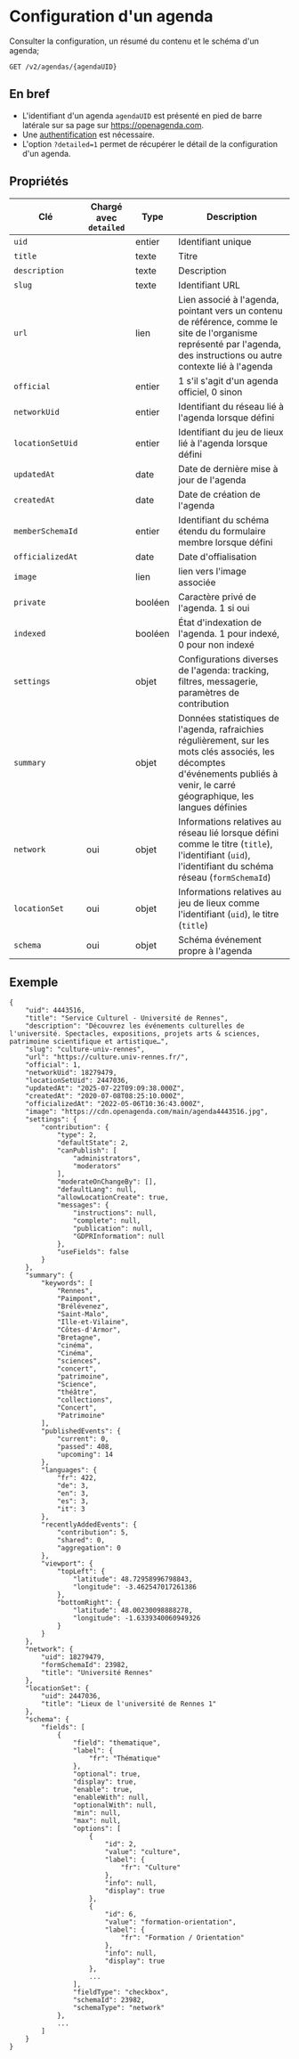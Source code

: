 # Configuration d'un agenda

Consulter la configuration, un résumé du contenu et le schéma d'un agenda;

```
GET /v2/agendas/{agendaUID}
```

## En bref[​](#en-bref "Lien direct vers En bref")

* L'identifiant d'un agenda `agendaUID` est présenté en pied de barre latérale sur sa page sur <https://openagenda.com>.
* Une [authentification](/authentification.md) est nécessaire.
* L'option `?detailed=1` permet de récupérer le détail de la configuration d'un agenda.

## Propriétés[​](#propriétés "Lien direct vers Propriétés")

| Clé              | Chargé avec `detailed` | Type    | Description                                                                                                                                                                      |
| ---------------- | ---------------------- | ------- | -------------------------------------------------------------------------------------------------------------------------------------------------------------------------------- |
| `uid`            |                        | entier  | Identifiant unique                                                                                                                                                               |
| `title`          |                        | texte   | Titre                                                                                                                                                                            |
| `description`    |                        | texte   | Description                                                                                                                                                                      |
| `slug`           |                        | texte   | Identifiant URL                                                                                                                                                                  |
| `url`            |                        | lien    | Lien associé à l'agenda, pointant vers un contenu de référence, comme le site de l'organisme représenté par l'agenda, des instructions ou autre contexte lié à l'agenda          |
| `official`       |                        | entier  | 1 s'il s'agit d'un agenda officiel, 0 sinon                                                                                                                                      |
| `networkUid`     |                        | entier  | Identifiant du réseau lié à l'agenda lorsque défini                                                                                                                              |
| `locationSetUid` |                        | entier  | Identifiant du jeu de lieux lié à l'agenda lorsque défini                                                                                                                        |
| `updatedAt`      |                        | date    | Date de dernière mise à jour de l'agenda                                                                                                                                         |
| `createdAt`      |                        | date    | Date de création de l'agenda                                                                                                                                                     |
| `memberSchemaId` |                        | entier  | Identifiant du schéma étendu du formulaire membre lorsque défini                                                                                                                 |
| `officializedAt` |                        | date    | Date d'offialisation                                                                                                                                                             |
| `image`          |                        | lien    | lien vers l'image associée                                                                                                                                                       |
| `private`        |                        | booléen | Caractère privé de l'agenda. 1 si oui                                                                                                                                            |
| `indexed`        |                        | booléen | État d'indexation de l'agenda. 1 pour indexé, 0 pour non indexé                                                                                                                  |
| `settings`       |                        | objet   | Configurations diverses de l'agenda: tracking, filtres, messagerie, paramètres de contribution                                                                                   |
| `summary`        |                        | objet   | Données statistiques de l'agenda, rafraichies régulièrement, sur les mots clés associés, les décomptes d'événements publiés à venir, le carré géographique, les langues définies |
| `network`        | oui                    | objet   | Informations relatives au réseau lié lorsque défini comme le titre (`title`), l'identifiant (`uid`), l'identifiant du schéma réseau (`formSchemaId`)                             |
| `locationSet`    | oui                    | objet   | Informations relatives au jeu de lieux comme l'identifiant (`uid`), le titre (`title`)                                                                                           |
| `schema`         | oui                    | objet   | Schéma événement propre à l'agenda                                                                                                                                               |

## Exemple[​](#exemple "Lien direct vers Exemple")

```
{
    "uid": 4443516,
    "title": "Service Culturel - Université de Rennes",
    "description": "Découvrez les événements culturelles de l'université. Spectacles, expositions, projets arts & sciences, patrimoine scientifique et artistique…",
    "slug": "culture-univ-rennes",
    "url": "https://culture.univ-rennes.fr/",
    "official": 1,
    "networkUid": 18279479,
    "locationSetUid": 2447036,
    "updatedAt": "2025-07-22T09:09:38.000Z",
    "createdAt": "2020-07-08T08:25:10.000Z",
    "officializedAt": "2022-05-06T10:36:43.000Z",
    "image": "https://cdn.openagenda.com/main/agenda4443516.jpg",
    "settings": {
        "contribution": {
            "type": 2,
            "defaultState": 2,
            "canPublish": [
                "administrators",
                "moderators"
            ],
            "moderateOnChangeBy": [],
            "defaultLang": null,
            "allowLocationCreate": true,
            "messages": {
                "instructions": null,
                "complete": null,
                "publication": null,
                "GDPRInformation": null
            },
            "useFields": false
        }
    },
    "summary": {
        "keywords": [
            "Rennes",
            "Paimpont",
            "Brélévenez",
            "Saint-Malo",
            "Ille-et-Vilaine",
            "Côtes-d'Armor",
            "Bretagne",
            "cinéma",
            "Cinéma",
            "sciences",
            "concert",
            "patrimoine",
            "Science",
            "théâtre",
            "collections",
            "Concert",
            "Patrimoine"
        ],
        "publishedEvents": {
            "current": 0,
            "passed": 408,
            "upcoming": 14
        },
        "languages": {
            "fr": 422,
            "de": 3,
            "en": 3,
            "es": 3,
            "it": 3
        },
        "recentlyAddedEvents": {
            "contribution": 5,
            "shared": 0,
            "aggregation": 0
        },
        "viewport": {
            "topLeft": {
                "latitude": 48.72958996798843,
                "longitude": -3.462547017261386
            },
            "bottomRight": {
                "latitude": 48.00230098888278,
                "longitude": -1.6339340060949326
            }
        }
    },
    "network": {
        "uid": 18279479,
        "formSchemaId": 23982,
        "title": "Université Rennes"
    },
    "locationSet": {
        "uid": 2447036,
        "title": "Lieux de l'université de Rennes 1"
    },
    "schema": {
        "fields": [
            {
                "field": "thematique",
                "label": {
                    "fr": "Thématique"
                },
                "optional": true,
                "display": true,
                "enable": true,
                "enableWith": null,
                "optionalWith": null,
                "min": null,
                "max": null,
                "options": [
                    {
                        "id": 2,
                        "value": "culture",
                        "label": {
                            "fr": "Culture"
                        },
                        "info": null,
                        "display": true
                    },
                    {
                        "id": 6,
                        "value": "formation-orientation",
                        "label": {
                            "fr": "Formation / Orientation"
                        },
                        "info": null,
                        "display": true
                    },
                    ...
                ],
                "fieldType": "checkbox",
                "schemaId": 23982,
                "schemaType": "network"
            },
            ...
        ]
    }
}
```
